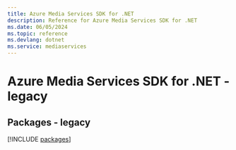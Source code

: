 ```yaml
---
title: Azure Media Services SDK for .NET
description: Reference for Azure Media Services SDK for .NET
ms.date: 06/05/2024
ms.topic: reference
ms.devlang: dotnet
ms.service: mediaservices
---
```

# Azure Media Services SDK for .NET - legacy
## Packages - legacy
[!INCLUDE [packages](media-services-index.md)]